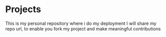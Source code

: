 # Projects
This is my personal repository where i do my deployment 
I will share my repo url, to enable you fork my project and make meaningful contributions
